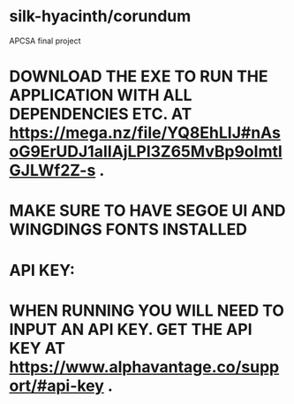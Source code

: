 # silk-hyacinth/corundum
APCSA final project
#
# DOWNLOAD THE EXE TO RUN THE APPLICATION WITH ALL DEPENDENCIES ETC. AT https://mega.nz/file/YQ8EhLIJ#nAsoG9ErUDJ1aIIAjLPI3Z65MvBp9oImtlGJLWf2Z-s . 

# MAKE SURE TO HAVE SEGOE UI AND WINGDINGS FONTS INSTALLED

# API KEY: 
# WHEN RUNNING YOU WILL NEED TO INPUT AN API KEY. GET THE API KEY AT https://www.alphavantage.co/support/#api-key . 
